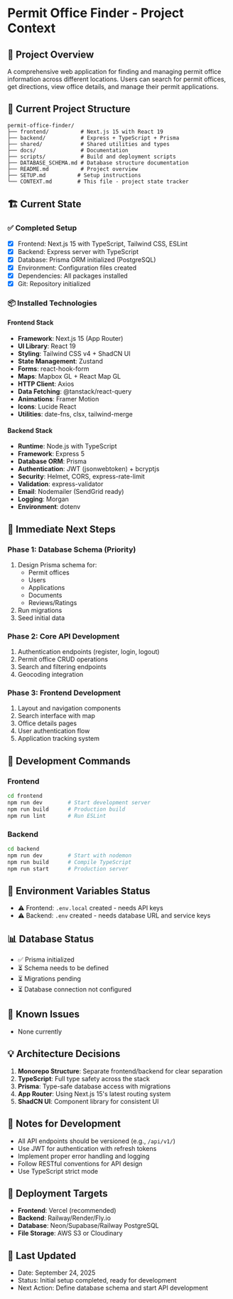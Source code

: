 # Permit Office Finder - Project Context

## 🎯 Project Overview
A comprehensive web application for finding and managing permit office information across different locations. Users can search for permit offices, get directions, view office details, and manage their permit applications.

## 📁 Current Project Structure
```
permit-office-finder/
├── frontend/          # Next.js 15 with React 19
├── backend/           # Express + TypeScript + Prisma
├── shared/            # Shared utilities and types
├── docs/              # Documentation
├── scripts/           # Build and deployment scripts
├── DATABASE_SCHEMA.md # Database structure documentation
├── README.md          # Project overview
├── SETUP.md          # Setup instructions
└── CONTEXT.md        # This file - project state tracker
```

## 🏗️ Current State

### ✅ Completed Setup
- [x] Frontend: Next.js 15 with TypeScript, Tailwind CSS, ESLint
- [x] Backend: Express server with TypeScript
- [x] Database: Prisma ORM initialized (PostgreSQL)
- [x] Environment: Configuration files created
- [x] Dependencies: All packages installed
- [x] Git: Repository initialized

### 📦 Installed Technologies

#### Frontend Stack
- **Framework**: Next.js 15 (App Router)
- **UI Library**: React 19
- **Styling**: Tailwind CSS v4 + ShadCN UI
- **State Management**: Zustand
- **Forms**: react-hook-form
- **Maps**: Mapbox GL + React Map GL
- **HTTP Client**: Axios
- **Data Fetching**: @tanstack/react-query
- **Animations**: Framer Motion
- **Icons**: Lucide React
- **Utilities**: date-fns, clsx, tailwind-merge

#### Backend Stack
- **Runtime**: Node.js with TypeScript
- **Framework**: Express 5
- **Database ORM**: Prisma
- **Authentication**: JWT (jsonwebtoken) + bcryptjs
- **Security**: Helmet, CORS, express-rate-limit
- **Validation**: express-validator
- **Email**: Nodemailer (SendGrid ready)
- **Logging**: Morgan
- **Environment**: dotenv

## 🎯 Immediate Next Steps

### Phase 1: Database Schema (Priority)
1. Design Prisma schema for:
   - Permit offices
   - Users
   - Applications
   - Documents
   - Reviews/Ratings
2. Run migrations
3. Seed initial data

### Phase 2: Core API Development
1. Authentication endpoints (register, login, logout)
2. Permit office CRUD operations
3. Search and filtering endpoints
4. Geocoding integration

### Phase 3: Frontend Development
1. Layout and navigation components
2. Search interface with map
3. Office details pages
4. User authentication flow
5. Application tracking system

## 🔧 Development Commands

### Frontend
```bash
cd frontend
npm run dev        # Start development server
npm run build      # Production build
npm run lint       # Run ESLint
```

### Backend
```bash
cd backend
npm run dev        # Start with nodemon
npm run build      # Compile TypeScript
npm run start      # Production server
```

## 🔐 Environment Variables Status
- ⚠️ Frontend: `.env.local` created - needs API keys
- ⚠️ Backend: `.env` created - needs database URL and service keys

## 📊 Database Status
- ✅ Prisma initialized
- ⏳ Schema needs to be defined
- ⏳ Migrations pending
- ⏳ Database connection not configured

## 🐛 Known Issues
- None currently

## 💡 Architecture Decisions
1. **Monorepo Structure**: Separate frontend/backend for clear separation
2. **TypeScript**: Full type safety across the stack
3. **Prisma**: Type-safe database access with migrations
4. **App Router**: Using Next.js 15's latest routing system
5. **ShadCN UI**: Component library for consistent UI

## 📝 Notes for Development
- All API endpoints should be versioned (e.g., `/api/v1/`)
- Use JWT for authentication with refresh tokens
- Implement proper error handling and logging
- Follow RESTful conventions for API design
- Use TypeScript strict mode

## 🚀 Deployment Targets
- **Frontend**: Vercel (recommended)
- **Backend**: Railway/Render/Fly.io
- **Database**: Neon/Supabase/Railway PostgreSQL
- **File Storage**: AWS S3 or Cloudinary

## 📅 Last Updated
- Date: September 24, 2025
- Status: Initial setup completed, ready for development
- Next Action: Define database schema and start API development